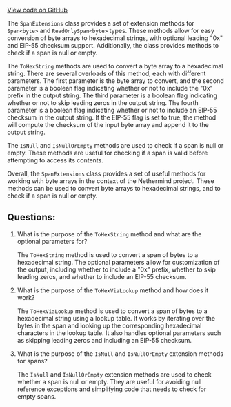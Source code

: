 [View code on GitHub](https://github.com/nethermindeth/nethermind/Nethermind.Core/Extensions/SpanExtensions.cs)

The `SpanExtensions` class provides a set of extension methods for `Span<byte>` and `ReadOnlySpan<byte>` types. These methods allow for easy conversion of byte arrays to hexadecimal strings, with optional leading "0x" and EIP-55 checksum support. Additionally, the class provides methods to check if a span is null or empty.

The `ToHexString` methods are used to convert a byte array to a hexadecimal string. There are several overloads of this method, each with different parameters. The first parameter is the byte array to convert, and the second parameter is a boolean flag indicating whether or not to include the "0x" prefix in the output string. The third parameter is a boolean flag indicating whether or not to skip leading zeros in the output string. The fourth parameter is a boolean flag indicating whether or not to include an EIP-55 checksum in the output string. If the EIP-55 flag is set to true, the method will compute the checksum of the input byte array and append it to the output string.

The `IsNull` and `IsNullOrEmpty` methods are used to check if a span is null or empty. These methods are useful for checking if a span is valid before attempting to access its contents.

Overall, the `SpanExtensions` class provides a set of useful methods for working with byte arrays in the context of the Nethermind project. These methods can be used to convert byte arrays to hexadecimal strings, and to check if a span is null or empty.
## Questions: 
 1. What is the purpose of the `ToHexString` method and what are the optional parameters for?
    
    The `ToHexString` method is used to convert a span of bytes to a hexadecimal string. The optional parameters allow for customization of the output, including whether to include a "0x" prefix, whether to skip leading zeros, and whether to include an EIP-55 checksum.

2. What is the purpose of the `ToHexViaLookup` method and how does it work?
    
    The `ToHexViaLookup` method is used to convert a span of bytes to a hexadecimal string using a lookup table. It works by iterating over the bytes in the span and looking up the corresponding hexadecimal characters in the lookup table. It also handles optional parameters such as skipping leading zeros and including an EIP-55 checksum.

3. What is the purpose of the `IsNull` and `IsNullOrEmpty` extension methods for spans?
    
    The `IsNull` and `IsNullOrEmpty` extension methods are used to check whether a span is null or empty. They are useful for avoiding null reference exceptions and simplifying code that needs to check for empty spans.